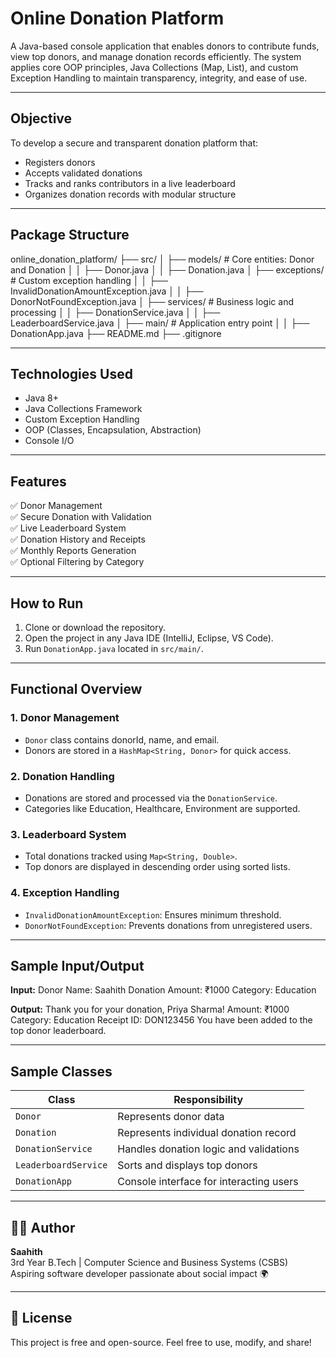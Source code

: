 #  Online Donation Platform

A Java-based console application that enables donors to contribute funds, view top donors, and manage donation records efficiently. The system applies core OOP principles, Java Collections (Map, List), and custom Exception Handling to maintain transparency, integrity, and ease of use.

---

##  Objective

To develop a secure and transparent donation platform that:
- Registers donors
- Accepts validated donations
- Tracks and ranks contributors in a live leaderboard
- Organizes donation records with modular structure

---

##  Package Structure
online_donation_platform/
├── src/
│ ├── models/ # Core entities: Donor and Donation
│ │ ├── Donor.java
│ │ ├── Donation.java
│ ├── exceptions/ # Custom exception handling
│ │ ├── InvalidDonationAmountException.java
│ │ ├── DonorNotFoundException.java
│ ├── services/ # Business logic and processing
│ │ ├── DonationService.java
│ │ ├── LeaderboardService.java
│ ├── main/ # Application entry point
│ │ ├── DonationApp.java
├── README.md
├── .gitignore


---

##  Technologies Used

- Java 8+
- Java Collections Framework
- Custom Exception Handling
- OOP (Classes, Encapsulation, Abstraction)
- Console I/O

---

##  Features

✅ Donor Management  
✅ Secure Donation with Validation  
✅ Live Leaderboard System  
✅ Donation History and Receipts  
✅ Monthly Reports Generation  
✅ Optional Filtering by Category

---

##  How to Run

1. Clone or download the repository.
2. Open the project in any Java IDE (IntelliJ, Eclipse, VS Code).
3. Run `DonationApp.java` located in `src/main/`.

---

##  Functional Overview

### 1. Donor Management
- `Donor` class contains donorId, name, and email.
- Donors are stored in a `HashMap<String, Donor>` for quick access.

### 2. Donation Handling
- Donations are stored and processed via the `DonationService`.
- Categories like Education, Healthcare, Environment are supported.

### 3. Leaderboard System
- Total donations tracked using `Map<String, Double>`.
- Top donors are displayed in descending order using sorted lists.

### 4. Exception Handling
- `InvalidDonationAmountException`: Ensures minimum threshold.
- `DonorNotFoundException`: Prevents donations from unregistered users.

---

##  Sample Input/Output

**Input:**
Donor Name: Saahith
Donation Amount: ₹1000
Category: Education

**Output:**
Thank you for your donation, Priya Sharma!
Amount: ₹1000
Category: Education
Receipt ID: DON123456
You have been added to the top donor leaderboard.


---

##  Sample Classes

| Class                    | Responsibility                            |
|--------------------------|--------------------------------------------|
| `Donor`                  | Represents donor data                      |
| `Donation`               | Represents individual donation record      |
| `DonationService`        | Handles donation logic and validations     |
| `LeaderboardService`     | Sorts and displays top donors              |
| `DonationApp`            | Console interface for interacting users    |

---

## 🙋‍♂ Author

**Saahith**  
3rd Year B.Tech | Computer Science and Business Systems (CSBS)  
Aspiring software developer passionate about social impact 🌍

---

## 📄 License

This project is free and open-source. Feel free to use, modify, and share!
